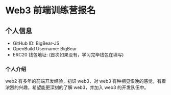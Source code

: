 # Web3 前端训练营报名

## 个人信息

* GitHub ID: BigBear-JS
* OpenBuild Username: BigBear
* ERC20 钱包地址: (首次如果没有，学习完毕钱包在填写)

### 个人介绍
web2 有多年的前端开发经验，初识 web3，对 web3 有种相见恨晚的感觉，有着浓烈的兴趣，希望能更深刻的了解 web3，并加入 web3 的开发队伍中。